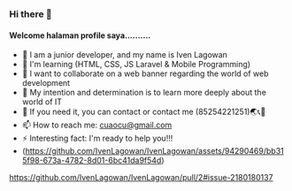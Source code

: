 ### Hi there 👋
#### Welcome halaman profile saya..........


- 🔭 I am a junior developer, and my name is Iven Lagowan
- 🌱 I'm learning (HTML, CSS, JS Laravel & Mobile Programming)
- 👯 I want to collaborate on a web banner regarding the world of web development
- 🤔 My intention and determination is to learn more deeply about the world of IT
- 💬 If you need it, you can contact or contact me (85254221251)🌏📞📱
- 📫 How to reach me: cuaocu@gmail.com
- ⚡ Interesting fact: I'm ready to help you!!!
- (https://github.com/IvenLagowan/IvenLagowan/assets/94290469/bb315f98-673a-4782-8d01-6bc41da9f54d)

https://github.com/IvenLagowan/IvenLagowan/pull/2#issue-2180180137
